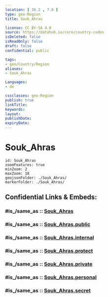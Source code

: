 ```yaml
---
location: [ 36.2 , 7.8 ] 
type: geo-Region
title: Souk_Ahras

license: CC BY-SA 4.0
source: https://datahub.io/core/country-codes
isDeleted: false
isReadOnly: false
draft: false
confidential: public

tags:
- geo/Country/Region
aliases:
- Souk_Ahras

Languages:
- de

cssclasses: geo-Region
publish: true
linkTitle: 
keywords: 
layout: 
publishDate: 
expiryDate: 
---
```


# Souk_Ahras

```leaflet
id: Souk_Ahras
zoomFeatures: true 
minZoom: 2 
maxZoom: 18
geojsonFolder: ./Souk_Ahras/
markerFolder: ./Souk_Ahras/
```


## Confidential Links & Embeds: 

### #is_/same_as :: [Souk_Ahras](/_Standards/Earth/Continent/Africa/Africa~North/Algeria/provinces~Algeria/Souk_Ahras.md) 

### #is_/same_as :: [Souk_Ahras.public](/_public/Earth/Continent/Africa/Africa~North/Algeria/provinces~Algeria/Souk_Ahras.public.md) 

### #is_/same_as :: [Souk_Ahras.internal](/_internal/Earth/Continent/Africa/Africa~North/Algeria/provinces~Algeria/Souk_Ahras.internal.md) 

### #is_/same_as :: [Souk_Ahras.protect](/_protect/Earth/Continent/Africa/Africa~North/Algeria/provinces~Algeria/Souk_Ahras.protect.md) 

### #is_/same_as :: [Souk_Ahras.private](/_private/Earth/Continent/Africa/Africa~North/Algeria/provinces~Algeria/Souk_Ahras.private.md) 

### #is_/same_as :: [Souk_Ahras.personal](/_personal/Earth/Continent/Africa/Africa~North/Algeria/provinces~Algeria/Souk_Ahras.personal.md) 

### #is_/same_as :: [Souk_Ahras.secret](/_secret/Earth/Continent/Africa/Africa~North/Algeria/provinces~Algeria/Souk_Ahras.secret.md)


